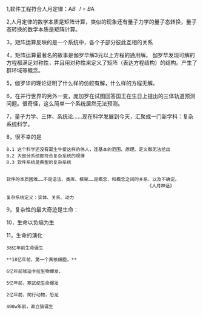 
1,软件工程符合人月定律：A*B ！= B*A

2,人月定律的数学本质是矩阵计算，类似的现象还有量子力学的量子态转换，量子态转换的数学本质是矩阵计算。

3，矩阵运算反映的是一个系统中，各个子部分彼此互相的关系

4，矩阵运算最著名的故事是伽罗华解3元以上方程的通用解。
伽罗华发现可解的方程都满足对称性，并且用对称性来定义了矩阵（表达方程结构）的结构。产生了群环域等概念。

5，伽罗华的理论证明了什么样的仿鲿有解，什么样的方程无解。

6，在并行世界的另外一变，庞加罗在试图回答国王在生日上提出的三体轨道预测问题。很奇怪，这么简单一个系统居然无法预测。

7，量子力学、三体、系统论……现在科学发展到今天，汇聚成一门新学科：复杂系统科学。

8，很不幸的是
   
    8.1 这个科学还没有诞生牛爱这样的伟人，连基本的范围、原理、定义都无法给出
    8.2 大部分系统都符合复杂系统的规律
    8.3 软件系统是典型的复杂系统
    

    软件的本质困难……不是语法、类库、框架……是概念、和概念之间的关系、以及不确定。
                                                        《人月神话》

    复杂系统定义：实体、关系、动力
                                                    
9，复杂性的最大奇迹是生命：

10，生命以负熵为生

11，生命的演化
    
    38亿年前生命诞生

    **18亿年前，第一个真核细胞，**

    6亿年前埃迪卡拉生物爆发，

    5亿年前，寒武纪生命爆发

    2亿年前，爬行动物，恐龙

    400w年前，直立猿诞生

    




